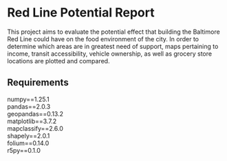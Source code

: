 # Red Line Potential Report
This project aims to evaluate the potential effect that building the Baltimore Red Line could have on the food environment of the city. 
In order to determine which areas are in greatest need of support, maps pertaining to income, transit accessibility, vehicle ownership, as well as grocery store 
locations are plotted and compared. 

## Requirements
numpy==1.25.1  
pandas==2.0.3  
geopandas==0.13.2  
matplotlib==3.7.2  
mapclassify==2.6.0  
shapely==2.0.1  
folium==0.14.0  
r5py==0.1.0  
